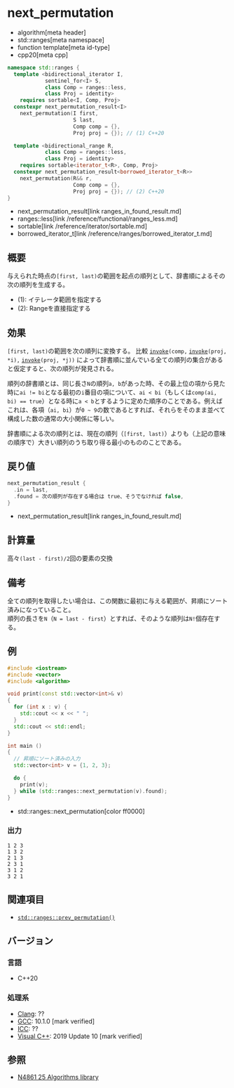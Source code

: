 # next_permutation
* algorithm[meta header]
* std::ranges[meta namespace]
* function template[meta id-type]
* cpp20[meta cpp]


```cpp
namespace std::ranges {
  template <bidirectional_iterator I,
            sentinel_for<I> S,
            class Comp = ranges::less,
            class Proj = identity>
    requires sortable<I, Comp, Proj>
  constexpr next_permutation_result<I>
    next_permutation(I first,
                     S last,
                     Comp comp = {},
                     Proj proj = {}); // (1) C++20

  template <bidirectional_range R,
            class Comp = ranges::less,
            class Proj = identity>
    requires sortable<iterator_t<R>, Comp, Proj>
  constexpr next_permutation_result<borrowed_iterator_t<R>>
    next_permutation(R&& r,
                     Comp comp = {},
                     Proj proj = {}); // (2) C++20
}
```
* next_permutation_result[link ranges_in_found_result.md]
* ranges::less[link /reference/functional/ranges_less.md]
* sortable[link /reference/iterator/sortable.md]
* borrowed_iterator_t[link /reference/ranges/borrowed_iterator_t.md]

## 概要
与えられた時点の`[first, last)`の範囲を起点の順列として、辞書順によるその次の順列を生成する。

- (1): イテレータ範囲を指定する
- (2): Rangeを直接指定する

## 効果
`[first, last)`の範囲を次の順列に変換する。
比較 [`invoke`](/reference/functional/invoke.md)`(comp,` [`invoke`](/reference/functional/invoke.md)`(proj, *i),` [`invoke`](/reference/functional/invoke.md)`(proj, *j))` によって辞書順に並んでいる全ての順列の集合があると仮定すると、次の順列が発見される。

順列の辞書順とは、同じ長さ`N`の順列`a, b`があった時、その最上位の項から見た時に`ai != bi`となる最初の`i`番目の項について、`ai < bi`（もしくは`comp(ai, bi) == true`）となる時に`a < b`とするように定めた順序のことである。例えばこれは、各項（`ai, bi`）が`0 ~ 9`の数であるとすれば、それらをそのまま並べて構成した数の通常の大小関係に等しい。

辞書順による次の順列とは、現在の順列（`[first, last)`）よりも（上記の意味の順序で）大きい順列のうち取り得る最小のもののことである。

## 戻り値

```cpp
next_permutation_result {
  .in = last,
  .found = 次の順列が存在する場合は true、そうでなければ false,
}
```
* next_permutation_result[link ranges_in_found_result.md]

## 計算量
高々`(last - first)/2`回の要素の交換


## 備考
全ての順列を取得したい場合は、この関数に最初に与える範囲が、昇順にソート済みになっていること。  
順列の長さを`N`（`N = last - first`）とすれば、そのような順列は`N!`個存在する。

## 例
```cpp example
#include <iostream>
#include <vector>
#include <algorithm>

void print(const std::vector<int>& v)
{
  for (int x : v) {
    std::cout << x << " ";
  }
  std::cout << std::endl;
}

int main ()
{
  // 昇順にソート済みの入力
  std::vector<int> v = {1, 2, 3};

  do {
    print(v);
  } while (std::ranges::next_permutation(v).found);
}
```
* std::ranges::next_permutation[color ff0000]

### 出力
```
1 2 3 
1 3 2 
2 1 3 
2 3 1 
3 1 2 
3 2 1 
```

## 関連項目
- [`std::ranges::prev_permutation()`](ranges_prev_permutation.md)

## バージョン
### 言語
- C++20

### 処理系
- [Clang](/implementation.md#clang): ??
- [GCC](/implementation.md#gcc): 10.1.0 [mark verified]
- [ICC](/implementation.md#icc): ??
- [Visual C++](/implementation.md#visual_cpp): 2019 Update 10 [mark verified]

## 参照
- [N4861 25 Algorithms library](https://timsong-cpp.github.io/cppwp/n4861/algorithms)
